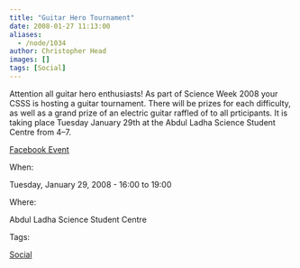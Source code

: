 ```yaml
---
title: "Guitar Hero Tournament"
date: 2008-01-27 11:13:00
aliases:
  - /node/1034
author: Christopher Head
images: []
tags: [Social]
---
```


Attention all guitar hero enthusiasts! As part of Science Week 2008 your CSSS is hosting a guitar tournament. There will be prizes for each difficulty, as well as a grand prize of an electric guitar raffled of to all prticipants. It is taking place Tuesday January 29th at the Abdul Ladha Science Student Centre from 4–7.

[Facebook Event](http://ubc.facebook.com/event.php?eid=8453323361)

When:

Tuesday, January 29, 2008 - 16:00 to 19:00

Where:

Abdul Ladha Science Student Centre

Tags:

[Social](/social)
